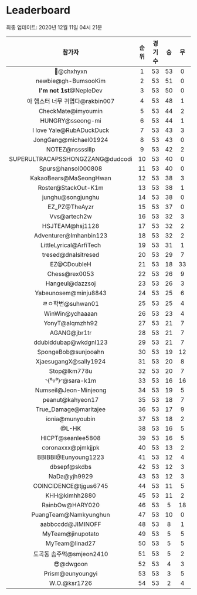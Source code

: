 # Leaderboard
최종 업데이트: 2020년 12월 11일 04시 21분




| 참가자 | 순위 | 경기수 | 승 | 무 | 패 | 승점 |
|:---:|:---:|:---:|:---:|:---:|:---:|:---:|
| 👑@chxhyxn | 1 | 53 | 53 | 0 | 0 | 159 |
| newbie@gh-BumsooKim | 2 | 53 | 51 | 0 | 2 | 153 |
| **I'm not 1st**@NepleDev | 3 | 53 | 50 | 0 | 3 | 150 |
| 아 햄스터 너무 귀엽다@rakbin007 | 4 | 53 | 48 | 1 | 4 | 145 |
| CheckMate@imyoumin | 5 | 53 | 44 | 2 | 7 | 134 |
| HUNGRY@sseong-mi | 6 | 53 | 44 | 1 | 8 | 133 |
| I love Yale@RubADuckDuck | 7 | 53 | 43 | 3 | 7 | 132 |
| JongGang@michael01924 | 8 | 53 | 43 | 0 | 10 | 129 |
| NOTEZ@nsssslllp | 9 | 53 | 42 | 2 | 9 | 128 |
| SUPERULTRACAPSSHONGZZANG@dudcodi | 10 | 53 | 40 | 0 | 13 | 120 |
| Spurs@hansol000808 | 11 | 53 | 40 | 0 | 13 | 120 |
| KakaoBears@MaSeongHwan | 12 | 53 | 38 | 3 | 12 | 117 |
| Roster@StackOut-K1m | 13 | 53 | 38 | 1 | 14 | 115 |
| junghu@songjunghu | 14 | 53 | 38 | 0 | 15 | 114 |
| EZ_PZ@TheAyzr | 15 | 53 | 37 | 0 | 16 | 111 |
| Vvs@artech2w | 16 | 53 | 32 | 3 | 18 | 99 |
| HSJTEAM@hsj1128 | 17 | 53 | 32 | 2 | 19 | 98 |
| Adventurer@Imhanbin123 | 18 | 53 | 32 | 2 | 19 | 98 |
| LittleLyrical@ArfiTech | 19 | 53 | 31 | 1 | 21 | 94 |
| tresed@dnalsitresed | 20 | 53 | 29 | 7 | 17 | 94 |
| EZ@CDoubleH | 21 | 53 | 18 | 33 | 2 | 87 |
| Chess@rex0053 | 22 | 53 | 26 | 9 | 18 | 87 |
| Hangeul@dazzsoj | 23 | 53 | 26 | 3 | 24 | 81 |
| Yabeunosem@minju8843 | 24 | 53 | 25 | 6 | 22 | 81 |
| ㄹㅇ학번@suhwan01 | 25 | 53 | 25 | 4 | 24 | 79 |
| WinWin@ychaaaan | 26 | 53 | 23 | 4 | 26 | 73 |
| YonyT@alqmzhh92 | 27 | 53 | 21 | 7 | 25 | 70 |
| AGANG@jbr1tr | 28 | 53 | 21 | 7 | 25 | 70 |
| ddubiddubap@wkdgnl123 | 29 | 53 | 21 | 7 | 25 | 70 |
| SpongeBob@sunjooahn | 30 | 53 | 19 | 12 | 22 | 69 |
| XjaesugangX@sally1924 | 31 | 53 | 20 | 8 | 25 | 68 |
| Stop@lkm778u | 32 | 53 | 20 | 7 | 26 | 67 |
| ◝(⁰▿⁰)◜@sara-k1m | 33 | 53 | 16 | 16 | 21 | 64 |
| Numseil@Jeon-Minjeong | 34 | 53 | 19 | 5 | 29 | 62 |
| peanut@kahyeon17 | 35 | 53 | 18 | 7 | 28 | 61 |
| True_Damage@maritajee | 36 | 53 | 17 | 9 | 27 | 60 |
| ionia@munyoubin | 37 | 53 | 18 | 2 | 33 | 56 |
| @L-HK | 38 | 53 | 16 | 5 | 32 | 53 |
| HICPT@seanlee5808 | 39 | 53 | 16 | 5 | 32 | 53 |
| coronaxxx@pjmkjjpk | 40 | 53 | 13 | 2 | 38 | 41 |
| BBIBBI@Eunyoung1223 | 41 | 53 | 12 | 4 | 37 | 40 |
| dbsepf@skdbs | 42 | 53 | 12 | 3 | 38 | 39 |
| NaDa@yjh9929 | 43 | 53 | 12 | 3 | 38 | 39 |
| COINCIDENCE@tjgus6745 | 44 | 53 | 11 | 5 | 37 | 38 |
| KHH@kimhh2880 | 45 | 53 | 11 | 2 | 40 | 35 |
| RainbOw@HARY020 | 46 | 53 | 5 | 18 | 30 | 33 |
| PuangTeam@Namkyunghun | 47 | 53 | 10 | 0 | 43 | 30 |
| aabbccdd@JIMINOFF | 48 | 53 | 8 | 1 | 44 | 25 |
| MyTeam@jinupotato | 49 | 53 | 5 | 5 | 43 | 20 |
| MyTeam@linad27 | 50 | 53 | 5 | 5 | 43 | 20 |
| 도곡동 솜주먹@smjeon2410 | 51 | 53 | 5 | 2 | 46 | 17 |
| 😎@dwgoon | 52 | 53 | 4 | 3 | 46 | 15 |
| Prism@eunyoungyi | 53 | 53 | 3 | 5 | 45 | 14 |
| W.O.@ksr1726 | 54 | 53 | 2 | 4 | 47 | 10 |